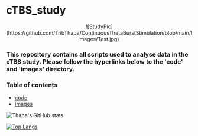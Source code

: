 # cTBS_study

<p align="center">
	![StudyPic](https://github.com/TribThapa/ContinuousThetaBurstStimulation/blob/main/Images/Test.jpg)
</p>

### This repository contains all scripts used to analyse data in the cTBS study. Please follow the hyperlinks below to the 'code' and 'images' directory.

### Table of contents

- [code](https://github.com/TribThapa/ContinuousThetaBurstStimulation/tree/main/Code/)
- [images](https://github.com/TribThapa/ContinuousThetaBurstStimulation/tree/main/Images/)

<!--- [![Thapa's GitHub stats](https://github-readme-stats.vercel.app/api?username=TribT&show_icons=true&theme=dark)](https://github.com/TribT/github-readme-stats)--->

![Thapa's GitHub stats](https://github-readme-stats.vercel.app/api?username=TribThapa&theme=dark&show_icons=true&title_color=Blue)

[![Top Langs](https://github-readme-stats.vercel.app/api/top-langs/?username=TribThapa&layout=compact&theme=dark&title_color=Blue)](https://github.com/TribThapa/github-readme-stats)
